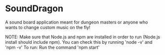 # SoundDragon
A sound board application meant for dungeon masters or anyone who wants to change custom music on the fly!

NOTE: Make sure that Node.js and npm are installed in order to run (Node.js install should include npm).
You can check this by running 'node -v' and 'npm -v'
To run: Run the command 'npm start'
